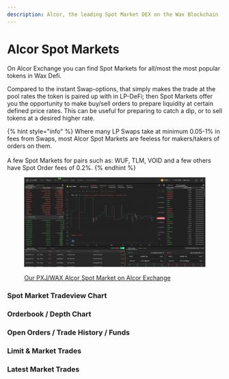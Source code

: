 ```yaml
---
description: Alcor, the leading Spot Market DEX on the Wax Blockchain
---
```


# Alcor Spot Markets

On Alcor Exchange you can find Spot Markets for all/most the most popular tokens in Wax Defi.

Compared to the instant Swap-options, that simply makes the trade at the pool rates the token is paired up with in LP-DeFi; then Spot Markets offer you the opportunity to make buy/sell orders to prepare liquidity at certain defined price rates. This can be useful for preparing to catch a dip, or to sell tokens at a desired higher rate.

{% hint style="info" %}
Where many LP Swaps take at minimum 0.05-1% in fees from Swaps, most Alcor Spot Markets are feeless for makers/takers of orders on them.\
\
A  few Spot Markets for pairs such as: WUF, TLM, VOID and a few others have Spot Order fees of 0.2%.
{% endhint %}

<figure><img src="../../../.gitbook/assets/image (3).png" alt=""><figcaption><p><a href="https://alcor.exchange/trade/pxj-pixeljourney_wax-eosio.token">Our PXJ/WAX Alcor Spot Market on Alcor Exchange</a></p></figcaption></figure>

### Spot Market Tradeview Chart



### Orderbook / Depth Chart



### Open Orders / Trade History / Funds



### Limit & Market Trades



### Latest Market Trades

